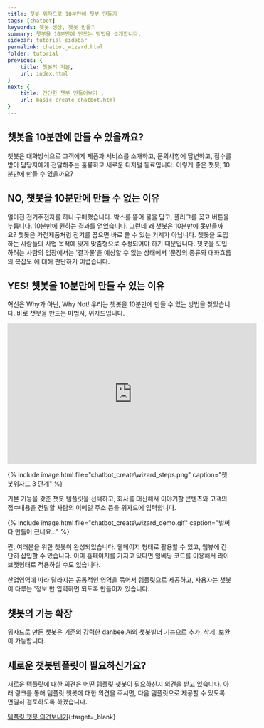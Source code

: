 ```yaml
---
title: 챗봇 위자드로 10분만에 챗봇 만들기
tags: [chatbot]
keywords: 챗봇 생성, 챗봇 만들기
summary: 챗봇을 10분만에 만드는 방법을 소개합니다.
sidebar: tutorial_sidebar
permalink: chatbot_wizard.html
folder: tutorial
previous: {
    title: 챗봇의 기본,
    url: index.html
}
next: {
    title: 간단한 챗봇 만들어보기 ,
    url: basic_create_chatbot.html
}
---
```






## 챗봇을 10분만에 만들 수 있을까요?
챗봇은 대화방식으로 고객에게 제품과 서비스를 소개하고, 문의사항에 답변하고, 접수를 받아 담당자에게 전달해주는 훌륭하고 새로운 디지털 동료입니다. 이렇게 좋은 챗봇, 10분만에 만들 수 있을까요?

## NO, 챗봇을 10분만에 만들 수 없는 이유
얼마전 전기주전자를 하나 구매했습니다. 박스를 뜯어 물을 담고, 플러그를 꽂고 버튼을 누릅니다. 10분만에 원하는 결과를 얻었습니다. 그런데 왜 챗봇은 10분만에 못만들까요?
챗봇은 가전제품처럼 전기를 꼽으면 바로 쓸 수 있는 기계가 아닙니다. 챗봇을 도입하는 사람들의 사업 목적에 맞게 맞춤형으로 수정되어야 하기 때문입니다. 챗봇을 도입하려는 사람의 입장에서는 '결과물'을 예상할 수 없는 상태에서 '문장의 종류와 대화흐름의 복잡도'에 대해 판단하기 어렵습니다. 

## YES! 챗봇을 10분만에 만들 수 있는 이유
혁신은 Why가 아닌, Why Not! 우리는 챗봇을 10분만에 만들 수 있는 방법을 찾았습니다.
바로 챗봇을 만드는 마법사, 위자드입니다. 

<div class="videowrapper">
<iframe width="560" height="315" src="https://www.youtube.com/embed/V5p8JaK5eGE" frameborder="0" allow="accelerometer; autoplay; encrypted-media; gyroscope; picture-in-picture" allowfullscreen></iframe>
</div>

{% include image.html file="chatbot_create\wizard_steps.png"  caption="챗봇위자드 3 단계" %}


기본 기능을 갖춘 챗봇 템플릿을 선택하고, 회사를 대신해서 이야기할 콘텐츠와 고객의 접수내용을 전달할 사람의 이메일 주소 등을 위자드에 입력합니다.

{% include image.html file="chatbot_create\wizard_demo.gif"  caption="벌써 다 만들어 졌네요..." %}

짠, 여러분을 위한 챗봇이 완성되었습니다. 웹페이지 형태로 활용할 수 있고, 웹뷰에 간단히 삽입할 수 있습니다. 이미 홈페이지를 가지고 있다면 임베딩 코드를 이용해서 라이브챗형태로 적용하실 수도 있습니다.
 
산업영역에 따라 달라지는 공통적인 영역을 묶어서 템플릿으로 제공하고, 사용자는 챗봇이 다루는 '정보'만 입력하면 되도록 만들어져 있습니다. 

## 챗봇의 기능 확장
위자드로 만든 챗봇은 기존의 강력한 danbee.Ai의 챗봇빌더 기능으로 추가, 삭제, 보완이 가능합니다. 

## 새로운 챗봇템플릿이 필요하신가요?
새로운 템플릿에 대한 의견은 어떤 템플릿 챗봇이 필요하신지 의견을 받고 있습니다.
아래 링크를 통해 템플릿 챗봇에 대한 의견을 주시면, 다음 템플릿으로 제공할 수 있도록 면밀히 검토하도록 하겠습니다.  

[템플릿 챗봇 의견보내기](https://frogue.danbee.ai/?chatbot_id=f809afc6-927a-40e1-bca2-19cc07aa352e){:target=_blank}

